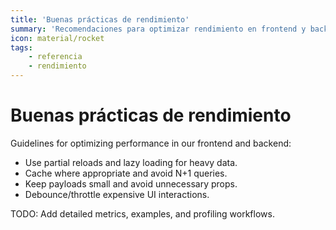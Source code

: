 ```yaml
---
title: 'Buenas prácticas de rendimiento'
summary: 'Recomendaciones para optimizar rendimiento en frontend y backend: partial reloads, lazy loading, caches y payloads eficientes.'
icon: material/rocket
tags:
    - referencia
    - rendimiento
---
```


# Buenas prácticas de rendimiento

Guidelines for optimizing performance in our frontend and backend:

- Use partial reloads and lazy loading for heavy data.
- Cache where appropriate and avoid N+1 queries.
- Keep payloads small and avoid unnecessary props.
- Debounce/throttle expensive UI interactions.

TODO: Add detailed metrics, examples, and profiling workflows.

